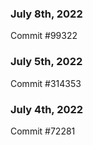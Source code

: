 ### July 8th, 2022

Commit #99322

### July 5th, 2022

Commit #314353


### July 4th, 2022

Commit #72281
